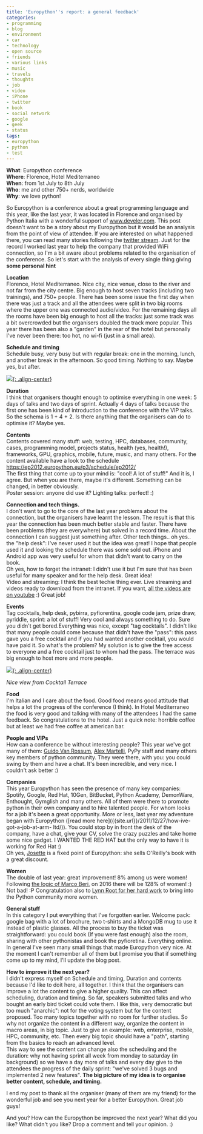```yaml
---
title: 'Europython''s report: a general feedback'
categories:
- programming
- blog
- environment
- car
- technology
- open source
- friends
- various links
- music
- travels
- thoughts
- job
- video
- iPhone
- twitter
- book
- social network
- google
- geek
- status
tags:
- europython
- python
- test
---
```

**What**: Europython conference  
**Where**: Florence, Hotel Mediterraneo  
**When**: from 1st July to 8th July  
**Who**: me and other 750+ nerds, worldwide  
**Why**: we love python!

So Europython is a conference about a great programming language and this
year, like the last year, it was located in Florence and organised by Python
Italia with a wonderful support of www.develer.com. This post doesn't want to
be a story about my Europython but it would be an analysis from the point of
view of attendee. If you are interested on what happened there, you can read
many stories following the [twitter
stream](https://twitter.com/#!/search/%23europython). Just for the record I
worked last year to help the company that provided WiFi connection, so I'm a
bit aware about problems related to the organisation of the conference. So
let's start with the analysis of every single thing giving **some personal
hint**

**Location**  
Florence, Hotel Mediterraneo. Nice city, nice venue, close to the river and
not far from the city centre. Big enough to host seven tracks (including two
trainings), and 750+ people. There has been some issue the first day when
there was just a track and all the attendees were split in two big rooms where
the upper one was connected audio/video. For the remaining days all the rooms
have been big enough to host all the tracks: just some track was a bit
overcrowded but the organisers doubled the track more popular. This year there
has been also a "garden" in the rear of the hotel but personally I've never
been there: too hot, no wi-fi (just in a small area).

**Schedule and timing**  
Schedule busy, very busy but with regular break: one in the morning, lunch,
and another break in the afternoon. So good timing. Nothing to say. Maybe yes,
but after.

[![]({{site.url}}/images/ep2012.jpg){: .align-center}]({{site.url}}/images/ep2012.jpg)

**Duration**  
I think that organisers thought enough to optimise everything in one week: 5
days of talks and two days of sprint. Actually 4 days of talks because the
first one has been kind of introduction to the conference with the VIP talks.
So the schema is 1 + 4 + 2. Is there anything that the organisers can do to
optimise it? Maybe yes.

**Contents**  
Contents covered many stuff: web, testing, HPC, databases, community, cases,
programming model, projects status, health (yes, health!), frameworks, GPU,
graphics, mobile, future, music, and many others. For the content available
have a look to the schedule <https://ep2012.europython.eu/p3/schedule/ep2012/>  
The first thing that come up to your mind is: "cool! A lot of stuff!" And it
is, I agree. But when you are there, maybe it's different. Something can be
changed, in better obviously.  
Poster session: anyone did use it? Lighting talks: perfect! :)

**Connection and tech things.**  
I don't want to go to the core of the last year problems about the connection,
but the organisers have learnt the lesson. The result is that this year the
connection has been much better stable and faster. There have been problems
(they are everywhere) but solved in a record time. About the connection I can
suggest just something after. Other tech things.. oh yes.. the "help desk":
I've never used it but the idea was great! I hope that people used it and
looking the schedule there was some sold out. iPhone and Android app was very
useful for whom that didn't want to carry on the book.  
Oh yes, how to forget the intranet: I didn't use it but I'm sure that has been
useful for many speaker and for the help desk. Great idea!  
Video and streaming: I think the best techie thing ever. Live streaming and
videos ready to download from the intranet. If you want, [all the videos are
on youtube](http://www.youtube.com/user/PythonItalia/feed) :) Great job!

**Events**  
Tag cocktails, help desk, pybirra, pyfiorentina, google code jam, prize draw,
pyriddle, sprint: a lot of stuff! Very cool and always something to do. Sure
you didn't get bored.Everything was nice, except "tag cocktails". I didn't
like that many people could come because that didn't have the "pass": this
pass gave you a free cocktail and if you had wanted another cocktail, you
would have paid it. So what's the problem? My solution is to give the free
access to everyone and a free cocktail just to whom had the pass. The terrace
was big enough to host more and more people.

[![]({{site.url}}/images/tagcocktail.jpg){: .align-center}]({{site.url}}/images/tagcocktail.jpg
)

_Nice view from Cocktail Terrace_

  
**Food**  
I'm Italian and I care about the food. Good food means good attitude that
helps a lot the progress of the conference (I think). In Hotel Mediterraneo
the food is very good and talking with many of the attendees I had the same
feedback. So congratulations to the hotel. Just a quick note: horrible coffee
but at least we had free coffee at american bar.

**People and VIPs**  
How can  a conference be without interesting people? This year we've got many
of them: [Guido Van Rossum](http://www.python.org/~guido/), [Alex
Martelli](http://www.aleax.it/), PyPy staff and many others key members of
python community. They were there, with you: you could swing by them and have
a chat. It's been incredible, and very nice. I couldn't ask better :)

**Companies**  
This year Europython has seen the presence of many key companies: Spotify,
Google, Red Hat, 10Gen, BitBucket, Python Academy, DemonWare, Enthought,
Gymglish and many others. All of them were there to promote python in their
own company and to hire talented people. For whom looks for a job it's been a
great opportunity. More or less, last year my adventure began with Europython
([read more here]({{site.url}}/2011/12/27/how-ive-got-a-job-at-arm-
ltd/)). You could stop by in front the desk of the company, have a chat, give
your CV, solve the crazy puzzles and take home some nice gadget. I WANTED THE
RED HAT but the only way to have it is working for Red Hat :)  
Oh yes, [Josette](http://www.josetteorama.com/) is a fixed point of
Europython: she sells O'Reilly's book with a great discount.

**Women**  
The double of last year: great improvement! 8% among us were women! Following
[the logic of Marco
Beri](https://twitter.com/taifu/status/220048398764621824), on 2016 there will
be 128% of women! :) Not bad! :P Congratulation also to [Lynn Root for her
hard work](http://www.roguelynn.com/) to bring into the Python community more
women.

**General stuff**  
In this category I put everything that I've forgotten earlier. Welcome pack:
google bag with a lot of brochure, two t-shirts and a MongoDB mug to use it
instead of plastic glasses. All the process to buy the ticket was
straightforward: you could book (If you were fast enough) also the room,
sharing with other pythonistas and book the pyfioretina. Everything online. In
general I've seen many small things that made Europython very nice. At the
moment I can't remember all of them but I promise you that if something come
up to my mind, I'll update the blog post.

**How to improve it the next year?**  
I didn't express myself on Schedule and timing, Duration and contents because
I'd like to doit here, all together. I think that the organisers can improve a
lot the content to give a higher quality. This can affect scheduling, duration
and timing. So far, speakers submitted talks and who bought an early bird
ticket could vote them. I like this, very democratic but too much "anarchic":
not for the voting system but for the content proposed. Too many topics
together with no room for further studies. So why not organize the content in
a different way, organize the content in macro areas, in big topic. Just to
give an example: web, enterprise, mobile, HPC, community, etc. Then every big
topic should have a "path", starting from the basics to reach an advanced
level.  
This way to see the content can change also the scheduling and the duration:
why not having sprint all week from monday to saturday (in background) so we
have a day more of talks and every day give to the attendees the progress of
the daily sprint: "we've solved 3 bugs and implemented 2 new features". **The
big picture of my idea is to organise better content, schedule, and timing.**

I end my post to thank all the organiser (many of them are my friend) for the
wonderful job and see you next year for a better Europython. Great job guys!

And you? How can the Europython be improved the next year? What did you like?
What didn't you like? Drop a comment and tell your opinion. :)

